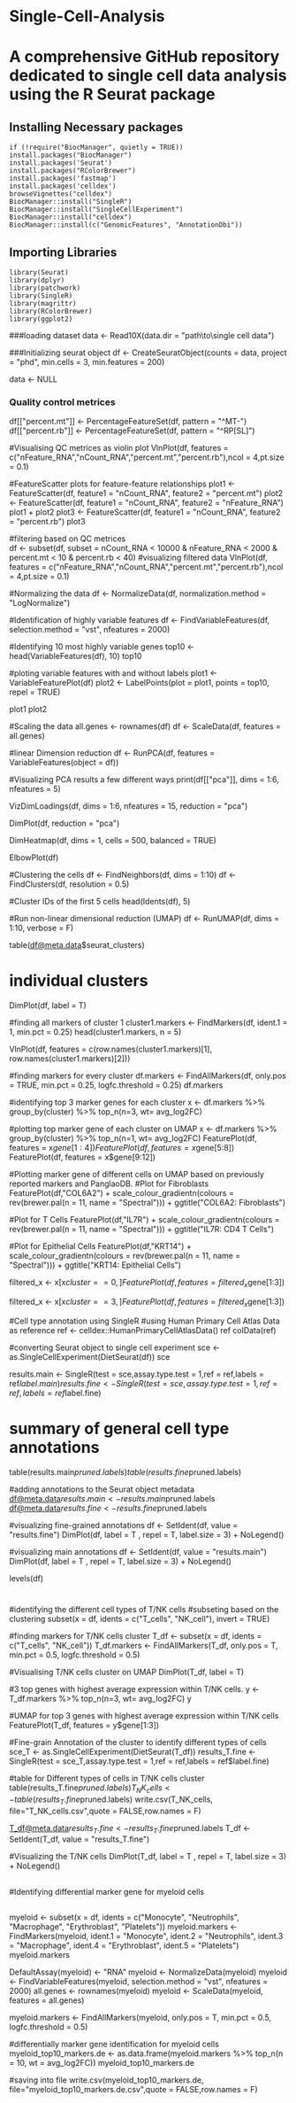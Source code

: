 # Single-Cell-Analysis
# A comprehensive GitHub repository dedicated to single cell data analysis using the R Seurat package


## Installing Necessary packages

```
if (!require("BiocManager", quietly = TRUE))
install.packages("BiocManager")
install.packages('Seurat')
install.packages("RColorBrewer")
install.packages('fastmap')
install.packages('celldex')
browseVignettes("celldex")
BiocManager::install("SingleR")
BiocManager::install("SingleCellExperiment")
BiocManager::install("celldex")
BiocManager::install(c("GenomicFeatures", "AnnotationDbi"))
```

## Importing Libraries
```
library(Seurat)
library(dplyr)
library(patchwork)
library(SingleR)
library(magrittr)
library(RColorBrewer)
library(ggplot2)
```


###loading dataset
data <- Read10X(data.dir = "path\\to\\single cell data")

###Initializing seurat object 
df <- CreateSeuratObject(counts = data, project = "phd", min.cells = 3, min.features = 200)

data <- NULL

### Quality control metrices
df[["percent.mt"]] <- PercentageFeatureSet(df, pattern = "^MT-")
df[["percent.rb"]] <- PercentageFeatureSet(df, pattern = "^RP[SL]")

#Visualising QC metrices as violin plot
VlnPlot(df, features = c("nFeature_RNA","nCount_RNA","percent.mt","percent.rb"),ncol = 4,pt.size = 0.1)

#FeatureScatter plots for feature-feature relationships
plot1 <- FeatureScatter(df, feature1 = "nCount_RNA", feature2 = "percent.mt")
plot2 <- FeatureScatter(df, feature1 = "nCount_RNA", feature2 = "nFeature_RNA")
plot1 + plot2
plot3 <- FeatureScatter(df, feature1 = "nCount_RNA", feature2 = "percent.rb")
plot3

#filtering based on QC metrices  
df <- subset(df, subset = nCount_RNA < 10000 & nFeature_RNA < 2000 & percent.mt < 10 & percent.rb < 40)
#visualizing filtered data
VlnPlot(df, features = c("nFeature_RNA","nCount_RNA","percent.mt","percent.rb"),ncol = 4,pt.size = 0.1)


#Normalizing the data
df <- NormalizeData(df, normalization.method = "LogNormalize")

#Identification of highly variable features
df <- FindVariableFeatures(df, selection.method = "vst", nfeatures = 2000)

#Identifying 10 most highly variable genes
top10 <- head(VariableFeatures(df), 10)
top10

#ploting variable features with and without labels
plot1 <- VariableFeaturePlot(df)
plot2 <- LabelPoints(plot = plot1, points = top10, repel =  TRUE)

plot1
plot2

#Scaling the data
all.genes <- rownames(df)
df <- ScaleData(df, features = all.genes)

#linear Dimension reduction
df <- RunPCA(df, features = VariableFeatures(object = df))

#Visualizing PCA results a few different ways
print(df[["pca"]], dims = 1:6, nfeatures = 5)

VizDimLoadings(df, dims = 1:6, nfeatures = 15, reduction = "pca")

DimPlot(df, reduction = "pca")

DimHeatmap(df, dims = 1, cells = 500, balanced = TRUE)

ElbowPlot(df)


#Clustering the cells
df <- FindNeighbors(df, dims = 1:10)
df <- FindClusters(df, resolution = 0.5)

#Cluster IDs of the first 5 cells
head(Idents(df), 5)

#Run non-linear dimensional reduction (UMAP)
df <- RunUMAP(df, dims = 1:10, verbose = F)

table(df@meta.data$seurat_clusters)

# individual clusters
DimPlot(df, label = T)

#finding all markers of cluster 1
cluster1.markers <- FindMarkers(df, ident.1 = 1, min.pct = 0.25)
head(cluster1.markers, n = 5) 

VlnPlot(df, features = c(row.names(cluster1.markers)[1], row.names(cluster1.markers)[2]))

#finding markers for every cluster
df.markers <- FindAllMarkers(df, only.pos = TRUE, min.pct = 0.25, logfc.threshold = 0.25)
df.markers

#identifying top 3 marker genes for each cluster
x <- df.markers %>% group_by(cluster) %>% top_n(n=3, wt= avg_log2FC)

#plotting top marker gene of each cluster on UMAP
x <- df.markers %>% group_by(cluster) %>% top_n(n=1, wt= avg_log2FC)
FeaturePlot(df, features = x$gene[1:4])
FeaturePlot(df, features = x$gene[5:8])
FeaturePlot(df, features = x$gene[9:12])

#Plotting marker gene of different cells on UMAP based on previously reported markers and PanglaoDB.
#Plot for Fibroblasts
FeaturePlot(df,"COL6A2") + 
  scale_colour_gradientn(colours = rev(brewer.pal(n = 11, name = "Spectral"))) + ggtitle("COL6A2: Fibroblasts")

#Plot for  T Cells
FeaturePlot(df,"IL7R") + 
  scale_colour_gradientn(colours = rev(brewer.pal(n = 11, name = "Spectral"))) + ggtitle("IL7R: CD4 T Cells")

#Plot for Epithelial Cells
FeaturePlot(df,"KRT14") + 
  scale_colour_gradientn(colours = rev(brewer.pal(n = 11, name = "Spectral"))) + ggtitle("KRT14: Epithelial Cells")


filtered_x <- x[x$cluster == 0, ]
FeaturePlot(df, features = filtered_x$gene[1:3])

filtered_x <- x[x$cluster == 3, ]
FeaturePlot(df, features = filtered_x$gene[1:3])


#Cell type annotation using SingleR
#using Human Primary Cell Atlas Data as reference
ref <- celldex::HumanPrimaryCellAtlasData()
ref
colData(ref)

#converting Seurat object to single cell experiment
sce <- as.SingleCellExperiment(DietSeurat(df))
sce

results.main <- SingleR(test = sce,assay.type.test = 1,ref = ref,labels = ref$label.main)
results.fine <- SingleR(test = sce,assay.type.test = 1,ref = ref,labels = ref$label.fine)

# summary of general cell type annotations
table(results.main$pruned.labels)
table(results.fine$pruned.labels)

#adding annotations to the Seurat object metadata
df@meta.data$results.main <- results.main$pruned.labels
df@meta.data$results.fine <- results.fine$pruned.labels

#visualizing fine-grained annotations
df <- SetIdent(df, value = "results.fine")
DimPlot(df, label = T , repel = T, label.size = 3) + NoLegend()

#visualizing main annotations
df <- SetIdent(df, value = "results.main")
DimPlot(df, label = T , repel = T, label.size = 3) + NoLegend()

levels(df)


#
#identifying the different cell types of T/NK cells
#subseting based on the clustering
subset(x = df, idents = c("T_cells", "NK_cell"), invert = TRUE)

#finding markers for T/NK cells cluster
T_df <- subset(x = df, idents = c("T_cells", "NK_cell"))
T_df.markers <- FindAllMarkers(T_df, only.pos = T, min.pct = 0.5, logfc.threshold = 0.5)


#Visualising T/NK cells cluster on UMAP
DimPlot(T_df, label = T)


#3 top genes with highest average expression within T/NK cells.
y <- T_df.markers %>% top_n(n=3, wt= avg_log2FC)
y

#UMAP for top 3 genes with highest average expression within T/NK cells
FeaturePlot(T_df, features = y$gene[1:3])

#Fine-grain Annotation of the cluster to identify different types of cells
sce_T <- as.SingleCellExperiment(DietSeurat(T_df))
results_T.fine <- SingleR(test = sce_T,assay.type.test = 1,ref = ref,labels = ref$label.fine)

#table for Different types of cells in T/NK cells cluster
table(results_T.fine$pruned.labels)
T_NK_cells <- table(results_T.fine$pruned.labels)
write.csv(T_NK_cells, file="T_NK_cells.csv",quote = FALSE,row.names = F)

T_df@meta.data$results_T.fine <- results_T.fine$pruned.labels
T_df <- SetIdent(T_df, value = "results_T.fine")

#Visualizing the T/NK cells 
DimPlot(T_df, label = T , repel = T, label.size = 3) + NoLegend()



##
#Identifying differential marker gene for myeloid cells
##
myeloid <- subset(x = df, idents = c("Monocyte", "Neutrophils", "Macrophage", "Erythroblast", "Platelets"))
myeloid.markers <- FindMarkers(myeloid, ident.1 = "Monocyte", ident.2 = "Neutrophils", ident.3 = "Macrophage", ident.4 = "Erythroblast", ident.5 = "Platelets")
myeloid.markers

DefaultAssay(myeloid) <- "RNA"
myeloid <- NormalizeData(myeloid)
myeloid <- FindVariableFeatures(myeloid, selection.method = "vst", nfeatures = 2000)
all.genes <- rownames(myeloid)
myeloid <- ScaleData(myeloid, features = all.genes)

myeloid.markers <- FindAllMarkers(myeloid, only.pos = T, min.pct = 0.5, logfc.threshold = 0.5)

#differentially marker gene identification for myeloid cells
myeloid_top10_markers.de <- as.data.frame(myeloid.markers %>% top_n(n = 10, wt = avg_log2FC))
myeloid_top10_markers.de

#saving into file
write.csv(myeloid_top10_markers.de, file="myeloid_top10_markers.de.csv",quote = FALSE,row.names = F)

